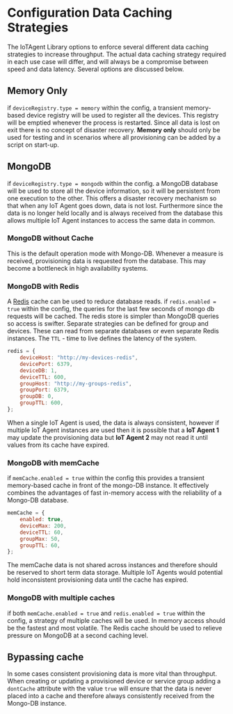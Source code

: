 # Configuration Data Caching Strategies

The IoTAgent Library options to enforce several different data caching strategies to increase throughput. The actual
data caching strategy required in each use case will differ, and will always be a compromise between speed and data
latency. Several options are discussed below.

## Memory Only

if `deviceRegistry.type = memory` within the config, a transient memory-based device registry will be used to register
all the devices. This registry will be emptied whenever the process is restarted. Since all data is lost on exit there
is no concept of disaster recovery. **Memory only** should only be used for testing and in scenarios where all
provisioning can be added by a script on start-up.

## MongoDB

if `deviceRegistry.type = mongodb` within the config. a MongoDB database will be used to store all the device
information, so it will be persistent from one execution to the other. This offers a disaster recovery mechanism so that
when any IoT Agent goes down, data is not lost. Furthermore since the data is no longer held locally and is always
received from the database this allows multiple IoT Agent instances to access the same data in common.

### MongoDB without Cache

This is the default operation mode with Mongo-DB. Whenever a measure is received, provisioning data is requested from
the database. This may become a bottleneck in high availability systems.

### MongoDB with Redis

A [Redis](https://redis.io/) cache can be used to reduce database reads. if `redis.enabled = true` within the config,
the queries for the last few seconds of mongo db requests will be cached. The redis store is simpler than MongoDB
queries so access is swifter. Separate strategies can be defined for group and devices. These can read from separate
databases or even separate Redis instances. The `TTL` - time to live defines the latency of the system.

```javascript
redis = {
    deviceHost: "http://my-devices-redis",
    devicePort: 6379,
    deviceDB: 1,
    deviceTTL: 600,
    groupHost: "http://my-groups-redis",
    groupPort: 6379,
    groupDB: 0,
    groupTTL: 600,
};
```

When a single IoT Agent is used, the data is always consistent, however if multiple IoT Agent instances are used then it
is possible that a **IoT Agent 1** may update the provisioning data but **IoT Agent 2** may not read it until values
from its cache have expired.

### MongoDB with memCache

if `memCache.enabled = true` within the config this provides a transient memory-based cache in front of the mongo-DB
instance. It effectively combines the advantages of fast in-memory access with the reliability of a Mongo-DB database.

```javascript
memCache = {
    enabled: true,
    deviceMax: 200,
    deviceTTL: 60,
    groupMax: 50,
    groupTTL: 60,
};
```

The memCache data is not shared across instances and therefore should be reserved to short term data storage. Multiple
IoT Agents would potential hold inconsistent provisioning data until the cache has expired.

### MongoDB with multiple caches

if both `memCache.enabled = true` and `redis.enabled = true` within the config, a strategy of multiple caches will be
used. In memory access should be the fastest and most volatile. The Redis cache should be used to relieve pressure on
MongoDB at a second caching level.

## Bypassing cache

In some cases consistent provisioning data is more vital than throughput. When creating or updating a provisioned device
or service group adding a `dontCache` attribute with the value `true` will ensure that the data is never placed into a
cache and therefore always consistently received from the Mongo-DB instance.
